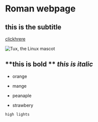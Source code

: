 
# Roman webpage
## this is the subtitle
  [clickhrere](https://www.markdownguide.org/basic-syntax/)
  
  ![Tux, the Linux mascot](https://miro.medium.com/max/1400/1*Ki6EjlwRI2oQvS3-apm5vQ.png)
  
  ## **this is bold ** *this is italic*
  
- orange

- mange

- peanaple

- strawbery


```high lights  ```
